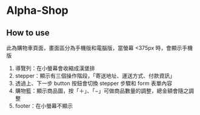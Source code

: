 # Alpha-Shop

## How to use
此為購物車頁面，畫面區分為手機版和電腦版，當螢幕 <375px 時，會顯示手機版

1. 導覽列：在小螢幕會收縮成漢堡排
2. stepper：顯示有三個操作階段，「寄送地址、運送方式、付款資訊」
3. 透過上、下一步 button 按鈕會切換 stepper 步驟和 form 表單內容
4. 購物籃：顯示商品圖，按「＋」、「−」可做商品數量的調整，總金額會隨之調整
5. footer：在小螢幕不顯示
